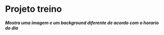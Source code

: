 <h1>Projeto treino</h1>

<b><i>Mostra uma imagem e um background diferente de acordo com o horario do dia</b></i>
